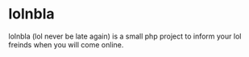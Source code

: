 lolnbla
=======

lolnbla (lol never be late again) is a small php project to inform your lol freinds when you will come online.
